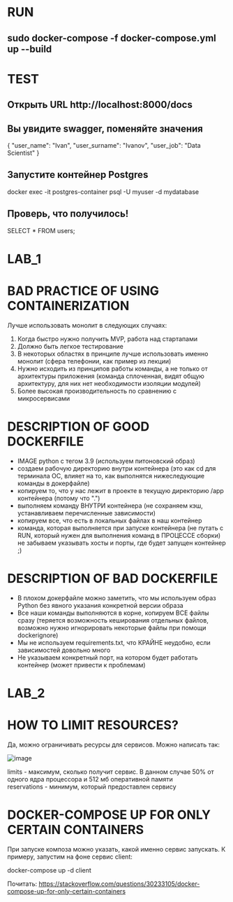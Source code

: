# RUN
## sudo docker-compose -f docker-compose.yml up --build

# TEST
## Открыть URL http://localhost:8000/docs 

## Вы увидите swagger, поменяйте значения
{
  "user_name": "Ivan",
  "user_surname": "Ivanov",
  "user_job": "Data Scientist"
}

## Запустите контейнер Postgres
docker exec -it postgres-container psql -U myuser -d mydatabase

## Проверь, что получилось!
SELECT * FROM users;


# LAB_1
# BAD PRACTICE OF USING CONTAINERIZATION

Лучше использовать монолит в следующих случаях:

1) Когда быстро нужно получить MVP, работа над стартапами
2) Должно быть легкое тестирование
3) В некоторых областях в принципе лучше использовать именно монолит (сфера телефонии, как пример из лекции)
4) Нужно исходить из принципов работы команды, а не только от архитектуры приложения (команда сплоченная, видят общую архитектуру, для них нет необходимости изоляции модулей) 
5) Более высокая производительность по сравнению с микросервисами

# DESCRIPTION OF GOOD DOCKERFILE

- IMAGE python с тегом 3.9 (используем питоновский образ)
- создаем рабочую директорию внутри контейнера (это как cd для терминала ОС, влияет на то, как выполнятся нижеследующие команды в докерфайле)
- копируем то, что у нас лежит в проекте в текущую директорию /app контейнера (потому что ".")
- выполняем команду ВНУТРИ контейнера (не сохраняем кэш, устанавливаем перечисленные зависимости)
- копируем все, что есть в локальных файлах в наш контейнер
- команда, которая выполняется при запуске контейнера (не путать с RUN, который нужен для выполнения команд в ПРОЦЕССЕ сборки) не забываем указывать хосты и порты, где будет запущен контейнер ;)

# DESCRIPTION OF BAD DOCKERFILE

- В плохом докерфайле можно заметить, что мы используем образ Python без явного указания конкретной версии образа
- Все наши команды выполняются в корне, копируем ВСЕ файлы сразу (теряется возможность кеширования отдельных файлов, возможно нужно игнорировать некоторые файлы при помощи dockerignore)
- Мы не используем requirements.txt, что КРАЙНЕ неудобно, если зависимостей довольно много
- Не указываем конкретный порт, на котором будет работать контейнер (может привести к проблемам)

# LAB_2
# HOW TO LIMIT RESOURCES?

Да, можно ограничивать ресурсы для сервисов. Можно написать так:

![image](https://github.com/user-attachments/assets/57de3001-4922-4cb9-8f72-7733a374ac8c)

          
limits - максимум, сколько получит сервис. В данном случае 50% от одного ядра процессора и 512 мб оперативной памяти\
reservations - минимум, который предоставлен сервису

# DOCKER-COMPOSE UP FOR ONLY CERTAIN CONTAINERS

При запуске композа можно указать, какой именно сервис запускать. К примеру, запустим на фоне сервис client:

docker-compose up -d client

Почитать: https://stackoverflow.com/questions/30233105/docker-compose-up-for-only-certain-containers
